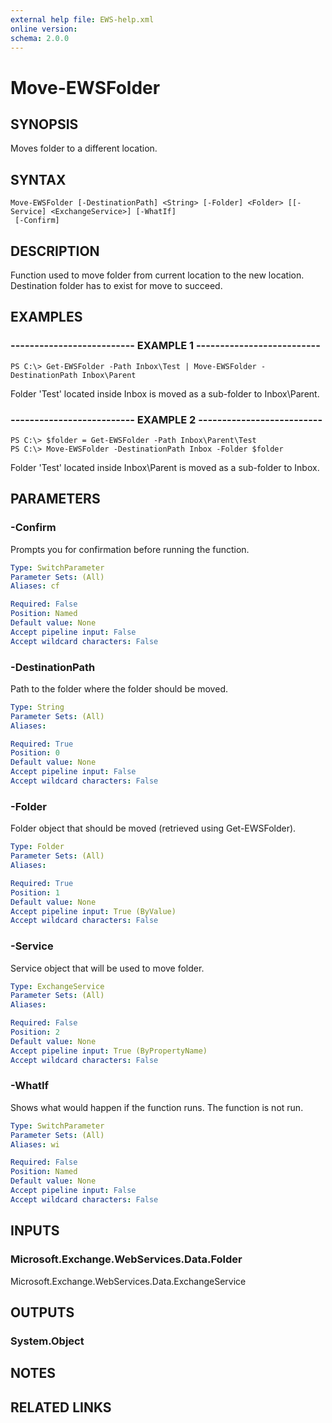 ```yaml
---
external help file: EWS-help.xml
online version: 
schema: 2.0.0
---
```


# Move-EWSFolder

## SYNOPSIS
Moves folder to a different location.

## SYNTAX

```
Move-EWSFolder [-DestinationPath] <String> [-Folder] <Folder> [[-Service] <ExchangeService>] [-WhatIf]
 [-Confirm]
```

## DESCRIPTION
Function used to move folder from current location to the new location.
Destination folder has to exist for move to succeed.


## EXAMPLES

### -------------------------- EXAMPLE 1 --------------------------
```
PS C:\> Get-EWSFolder -Path Inbox\Test | Move-EWSFolder -DestinationPath Inbox\Parent
```

Folder 'Test' located inside Inbox is moved as a sub-folder to Inbox\Parent.

### -------------------------- EXAMPLE 2 --------------------------
```
PS C:\> $folder = Get-EWSFolder -Path Inbox\Parent\Test 
PS C:\> Move-EWSFolder -DestinationPath Inbox -Folder $folder
```

Folder 'Test' located inside Inbox\Parent is moved as a sub-folder to Inbox.

## PARAMETERS

### -Confirm
Prompts you for confirmation before running the function.

```yaml
Type: SwitchParameter
Parameter Sets: (All)
Aliases: cf

Required: False
Position: Named
Default value: None
Accept pipeline input: False
Accept wildcard characters: False
```

### -DestinationPath
Path to the folder where the folder should be moved.

```yaml
Type: String
Parameter Sets: (All)
Aliases: 

Required: True
Position: 0
Default value: None
Accept pipeline input: False
Accept wildcard characters: False
```

### -Folder
Folder object that should be moved (retrieved using Get-EWSFolder).

```yaml
Type: Folder
Parameter Sets: (All)
Aliases: 

Required: True
Position: 1
Default value: None
Accept pipeline input: True (ByValue)
Accept wildcard characters: False
```

### -Service
Service object that will be used to move folder.

```yaml
Type: ExchangeService
Parameter Sets: (All)
Aliases: 

Required: False
Position: 2
Default value: None
Accept pipeline input: True (ByPropertyName)
Accept wildcard characters: False
```

### -WhatIf
Shows what would happen if the function runs.
The function is not run.

```yaml
Type: SwitchParameter
Parameter Sets: (All)
Aliases: wi

Required: False
Position: Named
Default value: None
Accept pipeline input: False
Accept wildcard characters: False
```

## INPUTS

### Microsoft.Exchange.WebServices.Data.Folder
Microsoft.Exchange.WebServices.Data.ExchangeService


## OUTPUTS

### System.Object

## NOTES

## RELATED LINKS

